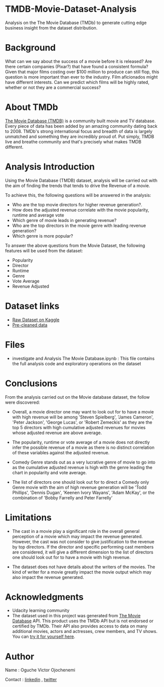 # TMDB-Movie-Dataset-Analysis
Analysis on the The Movie Database (TMDb) to generate cutting edge business insight from the dataset distribution. 

# Background
What can we say about the success of a movie before it is released? 
Are there certain companies (Pixar?) that have found a consistent formula? 
Given that major films costing over $100 million to produce can still flop, this question is more important than ever to the industry. 
Film aficionados might have different interests. Can we predict which films will be highly rated, whether or not they are a commercial success?

# About TMDb
[The Movie Database (TMDB)](https://www.themoviedb.org/about) is a community built movie and TV database. 
Every piece of data has been added by an amazing community dating back to 2008. 
TMDb's strong international focus and breadth of data is largely unmatched and something they are incredibly proud of. 
Put simply, TMDB live and breathe community and that's precisely what makes TMDB different.

# Analysis Introduction
Using the Movie Database (TMDB) dataset, analysis will be carried out with the aim of finding the trends that tends to drive the Revenue of a movie. 

To achieve this, the following questions will be answered in the analysis:

- Who are the top movie directors for higher revenue generation?. 
- How does the adjusted revenue correlate with the movie popularity, runtime and average vote
- Which genre of movie leads in generating revenue?
- Who are the top directors in the movie genre with leading revenue generation?
- Which genre is more popular?

To answer the above questions from the Movie Dataset, the following features will be used from the dataset:

- Popularity
- Director
- Runtime
- Genre
- Vote Average 
- Revenue Adjusted 

# Dataset links
- [Raw Dataset on Kaggle](https://www.kaggle.com/datasets/tmdb/tmdb-movie-metadata)
- [Pre-cleaned data](https://d17h27t6h515a5.cloudfront.net/topher/2017/October/59dd1c4c_tmdb-movies/tmdb-movies.csv)

# Files
- investigate and Analysis The Movie Database.ipynb : This file contains the full analysis code and exploratory operations on the dataset

# Conclusions
From the analysis carried out on the Movie database dataset, the follow were discovered:

- Overall, a movie director one may want to look out for to have a movie with high revenue will be among 'Steven Spielberg', 'James Cameron', 'Peter Jackson', 'George Lucas', or 'Robert Zemeckis' as they are the top 5 directors with high cumulative adjusted revenues for movies whose adjusted revenue are above average.

- The popularity, runtime or vote average of a movie does not directly infer the possible revenue of a movie as there is no distinct correlation of these variables against the adjusted revenue.

- Comedy Genre stands out as a very lucrative genre of movie to go into as the cumulative adjusted revenue is high with the genre leading the chart in popularity and vote average.

- The list of directors one should look out for to direct a Comedy only Genre movie with the aim of high revenue generation will be 'Todd Phillips', 'Dennis Dugan', 'Keenen Ivory Wayans', 'Adam McKay', or the combination of 'Bobby Farrelly and Peter Farrelly'

# Limitations
- The cast in a movie play a significant role in the overall general perception of a movie which may impact the revenue generated. However, the cast was not consider to give justification to the revenue by top directors. If the director and specific performing cast members are considered, it will give a different dimension to the list of directors one should look out for to have a movie with high revenue.

- The dataset does not have details about the writers of the movies. The kind of writer for a movie greatly impact the movie output which may also impact the revenue generated.

# Acknowledgments
- Udacity learning community 
- The dataset used in this project was generated from [The Movie Database](https://www.kaggle.com/datasets/tmdb/themoviedb.org) API. This product uses the TMDb API but is not endorsed or certified by TMDb.
Their API also provides access to data on many additional movies, actors and actresses, crew members, and TV shows. You can [try it for yourself here](https://www.themoviedb.org/documentation/api).

# Author
Name : Oguche Victor Ojochenemi

Contact : [linkedin](https://www.linkedin.com/in/victoroguche/) , [twitter](https://twitter.com/VictorOguche6)
